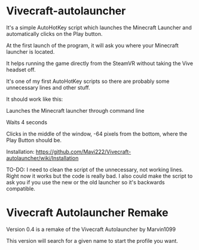 # Vivecraft-autolauncher

It's a simple AutoHotKey script which launches the Minecraft Launcher and automatically clicks on the Play button.

At the first launch of the program, it will ask you where your Minecraft launcher is located.

It helps running the game directly from the SteamVR without taking the Vive headset off.

It's one of my first AutoHotKey scripts so there are probably some unnecessary lines and other stuff.

It should work like this:

Launches the Minecraft launcher through command line

Waits 4 seconds

Clicks in the middle of the window, -64 pixels from the bottom, where the Play Button should be.

Installation: https://github.com/Mavi222/Vivecraft-autolauncher/wiki/Installation

TO-DO: I need to clean the script of the unnecessary, not working lines. Right now it works but the code is really bad. I also could make the script to ask you if you use the new or the old launcher so it's backwards compatible.

# Vivecraft Autolauncher Remake
Version 0.4 is a remake of the Vivecraft Autolauncher by Marvin1099

This version will search for a given name to start the profile you want.
